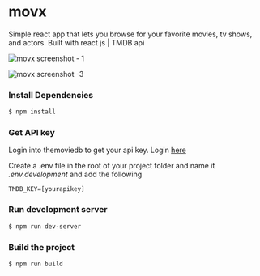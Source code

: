 # movx
Simple react app that lets you browse for your favorite movies, tv shows, and actors.
Built with react js | TMDB api 

![movx screenshot - 1](https://raw.githubusercontent.com/jgudo/movx/master/static/screeny-1.jpg)

![movx screenshot -3](https://raw.githubusercontent.com/jgudo/movx/master/static/screeny-3.jpg)

### Install Dependencies
```sh
$ npm install 
```
### Get API key
Login into themoviedb to get your api key. Login [here](https://www.themoviedb.org/settings/api)

Create a .env file in the root of your project folder and name it _.env.development_
and add the following

```
TMDB_KEY=[yourapikey]
```

### Run development server
```sh 
$ npm run dev-server
```

### Build the project
```sh
$ npm run build
```
